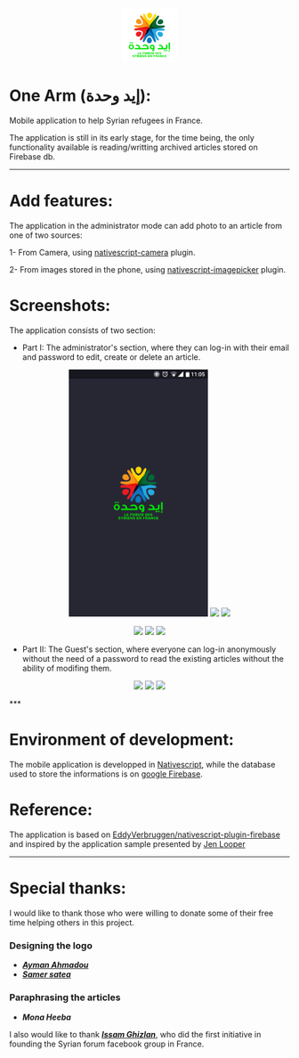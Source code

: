 <p align="center">
  <img src="https://github.com/rkhayyat/SyrianForumFrance/blob/master/screenshot/logo.png" width="100"/>
</p>

# One Arm (إيد وحدة):
Mobile application to help Syrian refugees in France.

The application is still in its early stage, for the time being, the only functionality available is reading/writting archived articles stored on Firebase db.
***
# Add features:
The application in the administrator mode can add photo to an article from one of two sources:

1- From Camera, using [nativescript-camera](https://github.com/NativeScript/nativescript-camera) plugin.

2- From images stored in the phone, using [nativescript-imagepicker](https://github.com/NativeScript/nativescript-imagepicker) plugin.

# Screenshots:
The application consists of two section:

- Part I: The administrator's section, where they can log-in with their email and password to edit, create or delete an article.
<p align="center">
  <img src="https://github.com/rkhayyat/SyrianForumFrance/blob/master/screenshot/Screenshot_20170123-110526.png" width="250"/>
  <img src="https://github.com/rkhayyat/SyrianForumFrance/blob/master/screenshot/Screenshot_20170210-095702.png" width="250"/>
  <img src="https://github.com/rkhayyat/SyrianForumFrance/blob/master/screenshot/Screenshot_20170123-110636.png" width="250"/>
</p>

<p align="center">
  <img src="https://github.com/rkhayyat/SyrianForumFrance/blob/master/screenshot/Screenshot_20170118-174635.png" width="250"/>
  <img src="https://github.com/rkhayyat/SyrianForumFrance/blob/master/screenshot/Screenshot_20170118-174645.png" width="250"/>
  <img src="https://github.com/rkhayyat/SyrianForumFrance/blob/master/screenshot/Screenshot_20170118-174718.png" width="250"/>
</p>

- Part II: The Guest's section, where everyone can log-in anonymously without the need of a password to read the existing articles without the ability of modifing them.
<p align="center">
  
  <img src="https://github.com/rkhayyat/SyrianForumFrance/blob/master/screenshot/Screenshot_20170210-095916.png" width="250"/>
  <img src="https://github.com/rkhayyat/SyrianForumFrance/blob/master/screenshot/Screenshot_20170210-095959.png" width="250"/>
  <img src="https://github.com/rkhayyat/SyrianForumFrance/blob/master/screenshot/Screenshot_20170210-100037.png" width="250"/>
</p>
***

# Environment of development:
The mobile application is developped in [Nativescript](https://www.nativescript.org/), while the database used to store the informations is on [google Firebase](https://firebase.google.com/).

# Reference:
The application is based on [EddyVerbruggen/nativescript-plugin-firebase](https://github.com/eddyverbruggen/nativescript-plugin-firebase) and inspired by the application sample presented by [Jen Looper](https://www.nativescript.org/blog/merry-and-bright-create-a-mobile-app-with-firebase-angular-2-and-nativescript)
***

# Special thanks:
I would like to thank those who were willing to donate some of their free time helping others in this project.
### Designing the logo
- **_[Ayman Ahmadou](https://www.facebook.com/aYman.AhmaDou)_**
- **_[Samer satea](https://www.facebook.com/sam.satea)_**

### Paraphrasing the articles
- **_Mona Heeba_**

I also would like to thank **_[Issam Ghizlan](https://www.facebook.com/issam.ghizlan.9)_**, who did the first initiative in founding the Syrian forum facebook group in France.
